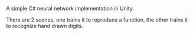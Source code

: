 A simple C# neural network implementation in Unity.

There are 2 scenes, one trains it to reproduce a function, the other trains it to recognize hand drawn digits.
